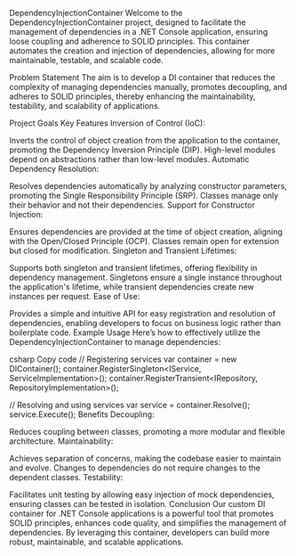 DependencyInjectionContainer
Welcome to the DependencyInjectionContainer project, designed to facilitate the management of dependencies in a .NET Console application, ensuring loose coupling and adherence to SOLID principles. This container automates the creation and injection of dependencies, allowing for more maintainable, testable, and scalable code.

Problem Statement
The aim is to develop a DI container that reduces the complexity of managing dependencies manually, promotes decoupling, and adheres to SOLID principles, thereby enhancing the maintainability, testability, and scalability of applications.

Project Goals
Key Features
Inversion of Control (IoC):

Inverts the control of object creation from the application to the container, promoting the Dependency Inversion Principle (DIP). High-level modules depend on abstractions rather than low-level modules.
Automatic Dependency Resolution:

Resolves dependencies automatically by analyzing constructor parameters, promoting the Single Responsibility Principle (SRP). Classes manage only their behavior and not their dependencies.
Support for Constructor Injection:

Ensures dependencies are provided at the time of object creation, aligning with the Open/Closed Principle (OCP). Classes remain open for extension but closed for modification.
Singleton and Transient Lifetimes:

Supports both singleton and transient lifetimes, offering flexibility in dependency management. Singletons ensure a single instance throughout the application's lifetime, while transient dependencies create new instances per request.
Ease of Use:

Provides a simple and intuitive API for easy registration and resolution of dependencies, enabling developers to focus on business logic rather than boilerplate code.
Example Usage
Here’s how to effectively utilize the DependencyInjectionContainer to manage dependencies:

csharp
Copy code
// Registering services
var container = new DIContainer();
container.RegisterSingleton<IService, ServiceImplementation>();
container.RegisterTransient<IRepository, RepositoryImplementation>();

// Resolving and using services
var service = container.Resolve<IService>();
service.Execute();
Benefits
Decoupling:

Reduces coupling between classes, promoting a more modular and flexible architecture.
Maintainability:

Achieves separation of concerns, making the codebase easier to maintain and evolve. Changes to dependencies do not require changes to the dependent classes.
Testability:

Facilitates unit testing by allowing easy injection of mock dependencies, ensuring classes can be tested in isolation.
Conclusion
Our custom DI container for .NET Console applications is a powerful tool that promotes SOLID principles, enhances code quality, and simplifies the management of dependencies. By leveraging this container, developers can build more robust, maintainable, and scalable applications.
